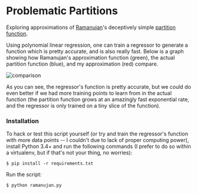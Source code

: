 # Problematic Partitions
Exploring approximations of [Ramanujan](https://en.wikipedia.org/wiki/Srinivasa_Ramanujan)'s deceptively simple [partition function](http://mathworld.wolfram.com/PartitionFunctionP.html).

Using polynomial linear regression, one can train a regressor to generate a function which is pretty accurate, and is also really fast. Below is a graph showing how Ramanujan's approximation function (green), the actual partition function (blue), and my approximation (red) compare.

![comparison](http://puu.sh/oCMQQ/b088085215.png)

As you can see, the regressor's function is pretty accurate, but we could do even better if we had more training points to learn from in the actual function (the partition function grows at an amazingly fast exponential rate, and the regressor is only trained on a tiny slice of the function).

### Installation
To hack or test this script yourself (or try and train the regressor's function with more data points -- I couldn't due to lack of proper computing power), install Python 3.4+ and run the following commands (I prefer to do so within a virtualenv, but if that's not your thing, no worries):
```shell
$ pip install -r requirements.txt
```
Run the script:
```
$ python ramanujan.py
```
